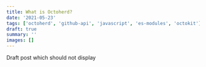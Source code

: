 ```yaml
---
title: What is Octoherd?
date: '2021-05-23'
tags: ['octoherd', 'github-api', 'javascript', 'es-modules', 'octokit']
draft: true
summary: ''
images: []
---
```


Draft post which should not display
